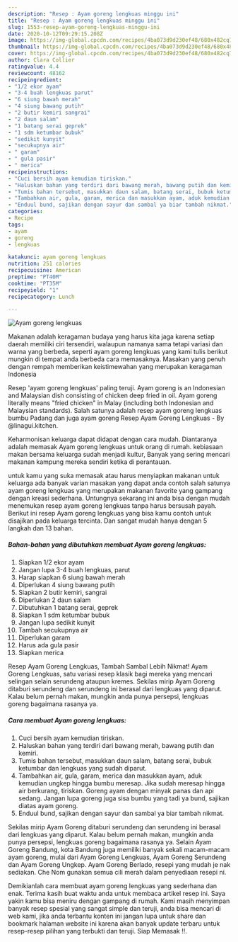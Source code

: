 ```yaml
---
description: "Resep : Ayam goreng lengkuas minggu ini"
title: "Resep : Ayam goreng lengkuas minggu ini"
slug: 1553-resep-ayam-goreng-lengkuas-minggu-ini
date: 2020-10-12T09:29:15.208Z
image: https://img-global.cpcdn.com/recipes/4ba073d9d230ef48/680x482cq70/ayam-goreng-lengkuas-foto-resep-utama.jpg
thumbnail: https://img-global.cpcdn.com/recipes/4ba073d9d230ef48/680x482cq70/ayam-goreng-lengkuas-foto-resep-utama.jpg
cover: https://img-global.cpcdn.com/recipes/4ba073d9d230ef48/680x482cq70/ayam-goreng-lengkuas-foto-resep-utama.jpg
author: Clara Collier
ratingvalue: 4.4
reviewcount: 48162
recipeingredient:
- "1/2 ekor ayam"
- "3-4 buah lengkuas parut"
- "6 siung bawah merah"
- "4 siung bawang putih"
- "2 butir kemiri sangrai"
- "2 daun salam"
- "1 batang serai geprek"
- "1 sdm ketumbar bubuk"
- "sedikit kunyit"
- "secukupnya air"
- " garam"
- " gula pasir"
- " merica"
recipeinstructions:
- "Cuci bersih ayam kemudian tiriskan."
- "Haluskan bahan yang terdiri dari bawang merah, bawang putih dan kemiri."
- "Tumis bahan tersebut, masukkan daun salam, batang serai, bubuk ketumbar dan lengkuas yang sudah diparut."
- "Tambahkan air, gula, garam, merica dan masukkan ayam, aduk kemudian ungkep hingga bumbu meresap. Jika sudah meresap hingga air berkurang, tiriskan. Goreng ayam dengan minyak panas dan api sedang. Jangan lupa goreng juga sisa bumbu yang tadi ya bund, sajikan diatas ayam goreng."
- "Enduul bund, sajikan dengan sayur dan sambal ya biar tambah nikmat."
categories:
- Recipe
tags:
- ayam
- goreng
- lengkuas

katakunci: ayam goreng lengkuas 
nutrition: 251 calories
recipecuisine: American
preptime: "PT40M"
cooktime: "PT35M"
recipeyield: "1"
recipecategory: Lunch

---
```



![Ayam goreng lengkuas](https://img-global.cpcdn.com/recipes/4ba073d9d230ef48/680x482cq70/ayam-goreng-lengkuas-foto-resep-utama.jpg)

Makanan adalah keragaman budaya yang harus kita jaga karena setiap daerah memiliki ciri tersendiri, walaupun namanya sama tetapi variasi dan warna yang berbeda, seperti ayam goreng lengkuas yang kami tulis berikut mungkin di tempat anda berbeda cara memasaknya. Masakan yang penuh dengan rempah memberikan keistimewahan yang merupakan keragaman Indonesia

Resep &#39;ayam goreng lengkuas&#39; paling teruji. Ayam goreng is an Indonesian and Malaysian dish consisting of chicken deep fried in oil. Ayam goreng literally means &#34;fried chicken&#34; in Malay (including both Indonesian and Malaysian standards). Salah satunya adalah resep ayam goreng lengkuas bumbu Padang dan juga ayam goreng Resep Ayam Goreng Lengkuas - By @linagui.kitchen.

Keharmonisan keluarga dapat didapat dengan cara mudah. Diantaranya adalah memasak Ayam goreng lengkuas untuk orang di rumah. kebiasaan makan bersama keluarga sudah menjadi kultur, Banyak yang sering mencari makanan kampung mereka sendiri ketika di perantauan.

untuk kamu yang suka memasak atau harus menyiapkan makanan untuk keluarga ada banyak varian masakan yang dapat anda contoh salah satunya ayam goreng lengkuas yang merupakan makanan favorite yang gampang dengan kreasi sederhana. Untungnya sekarang ini anda bisa dengan mudah menemukan resep ayam goreng lengkuas tanpa harus bersusah payah.
Berikut ini resep Ayam goreng lengkuas yang bisa kamu contoh untuk disajikan pada keluarga tercinta. Dan sangat mudah hanya dengan 5 langkah dan 13 bahan.


<!--inarticleads1-->

##### Bahan-bahan yang dibutuhkan membuat Ayam goreng lengkuas:

1. Siapkan 1/2 ekor ayam
1. Jangan lupa 3-4 buah lengkuas, parut
1. Harap siapkan 6 siung bawah merah
1. Diperlukan 4 siung bawang putih
1. Siapkan 2 butir kemiri, sangrai
1. Diperlukan 2 daun salam
1. Dibutuhkan 1 batang serai, geprek
1. Siapkan 1 sdm ketumbar bubuk
1. Jangan lupa sedikit kunyit
1. Tambah secukupnya air
1. Diperlukan  garam
1. Harus ada  gula pasir
1. Siapkan  merica


Resep Ayam Goreng Lengkuas, Tambah Sambal Lebih Nikmat! Ayam Goreng Lengkuas, satu variasi resep klasik bagi mereka yang mencari selingan selain serundeng ataupun kremes. Sekilas mirip Ayam Goreng ditaburi serundeng dan serundeng ini berasal dari lengkuas yang diparut. Kalau belum pernah makan, mungkin anda punya persepsi, lengkuas goreng bagaimana rasanya ya. 

<!--inarticleads2-->

##### Cara membuat  Ayam goreng lengkuas:

1. Cuci bersih ayam kemudian tiriskan.
1. Haluskan bahan yang terdiri dari bawang merah, bawang putih dan kemiri.
1. Tumis bahan tersebut, masukkan daun salam, batang serai, bubuk ketumbar dan lengkuas yang sudah diparut.
1. Tambahkan air, gula, garam, merica dan masukkan ayam, aduk kemudian ungkep hingga bumbu meresap. Jika sudah meresap hingga air berkurang, tiriskan. Goreng ayam dengan minyak panas dan api sedang. Jangan lupa goreng juga sisa bumbu yang tadi ya bund, sajikan diatas ayam goreng.
1. Enduul bund, sajikan dengan sayur dan sambal ya biar tambah nikmat.


Sekilas mirip Ayam Goreng ditaburi serundeng dan serundeng ini berasal dari lengkuas yang diparut. Kalau belum pernah makan, mungkin anda punya persepsi, lengkuas goreng bagaimana rasanya ya. Selain Ayam Goreng Bandung, kota Bandung juga memiliki banyak sekali macam-macam ayam goreng, mulai dari Ayam Goreng Lengkuas, Ayam Goreng Serundeng dan Ayam Goreng Ungkep. Ayam Goreng Berlado, resepi yang mudah je nak sediakan. Che Nom gunakan semua cili merah dalam penyediaan resepi ni. 

Demikianlah cara membuat ayam goreng lengkuas yang sederhana dan enak. Terima kasih buat waktu anda untuk membaca artikel resep ini. Saya yakin kamu bisa meniru dengan gampang di rumah. Kami masih menyimpan banyak resep spesial yang sangat simple dan teruji, anda bisa mencari di web kami, jika anda terbantu konten ini jangan lupa untuk share dan bookmark halaman website ini karena akan banyak update terbaru untuk resep-resep pilihan yang terbukti dan teruji. Siap Memasak !!. 
